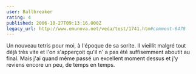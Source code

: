 ```yaml
---
user: Ballbreaker
rating: 4
published: 2006-10-27T09:13:16.000Z
legacy_url: http://www.emunova.net/veda/test/1741.htm#comment-6478
---
```

Un nouveau tetris pour moi, à l'époque de sa sorite. Il vieillit malgré tout déjà très vite et l'on s'apperçoit qu'il n' a pas été suffisemment aboutit au final. Mais j'ai quand même passé un excellent moment dessus et j'y reviens encore un peu, de temps en temps.